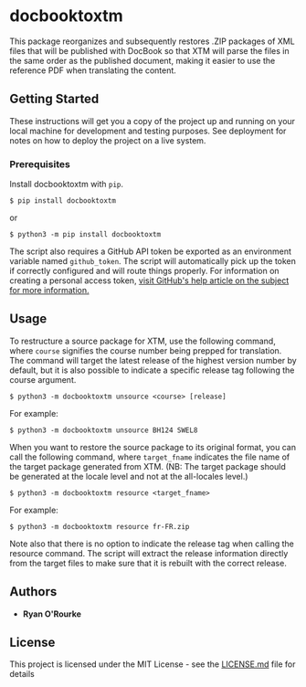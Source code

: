 # docbooktoxtm

This package reorganizes and subsequently restores .ZIP packages of XML files that will be published with DocBook so that XTM will parse the files in the same order as the published document, making it easier to use the reference PDF when translating the content.

## Getting Started

These instructions will get you a copy of the project up and running on your local machine for development and testing purposes. See deployment for notes on how to deploy the project on a live system.

### Prerequisites

Install docbooktoxtm with ```pip```.

```
$ pip install docbooktoxtm
```
or

```
$ python3 -m pip install docbooktoxtm
```
The script also requires a GitHub API token be exported as an environment variable named ```github_token```. The script will automatically pick up the token if correctly configured and will route things properly. For information on creating a personal access token, [visit GitHub's help article on the subject for more information.](https://help.github.com/en/github/authenticating-to-github/creating-a-personal-access-token-for-the-command-line)


## Usage

To restructure a source package for XTM, use the following command, where ```course``` signifies the course number being prepped for translation. The command will target the latest release of the highest version number by default, but it is also possible to indicate a specific release tag following the course argument.

```
$ python3 -m docbooktoxtm unsource <course> [release]
```

For example:

```
$ python3 -m docbooktoxtm unsource BH124 SWEL8
```

When you want to restore the source package to its original format, you can call the following command, where ```target_fname``` indicates the file name of the target package generated from XTM. (NB: The target package should be generated at the locale level and not at the all-locales level.)

```
$ python3 -m docbooktoxtm resource <target_fname>
```

For example:

```
$ python3 -m docbooktoxtm resource fr-FR.zip
```

Note also that there is no option to indicate the release tag when calling the resource command. The script will extract the release information directly from the target files to make sure that it is rebuilt with the correct release.

## Authors

* **Ryan O'Rourke**

## License

This project is licensed under the MIT License - see the [LICENSE.md](LICENSE.md) file for details
